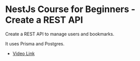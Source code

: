 # NestJs Course for Beginners - Create a REST API

Create a REST API to manage users and bookmarks. 

It uses Prisma and Postgres.

- [Video Link](https://www.youtube.com/watch?v=GHTA143_b-s&t=220s)
